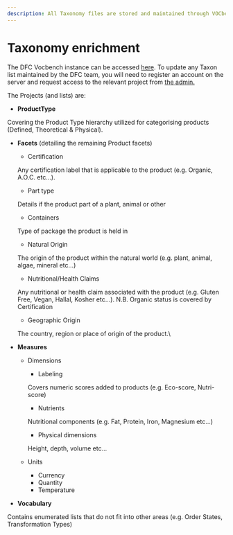 ```yaml
---
description: All Taxonomy files are stored and maintained through VOCbench.
---
```


# Taxonomy enrichment

The DFC Vocbench instance can be accessed [here](https://vocbench.datafoodconsortium.org/vocbench3/#/). To update any Taxon list maintained by the DFC team, you will need to register an account on the server and request access to the relevant project from [the admin.](mailto:vocbench@datafoodconsortium.org)

The Projects (and lists) are:

* **ProductType**

Covering the Product Type hierarchy utilized for categorising products (Defined, Theoretical & Physical).

*   **Facets** (detailing the remaining Product facets)

    * Certification

    Any certification label that is applicable to the product (e.g. Organic, A.O.C. etc...).

    * Part type

    Details if the product part of a plant, animal or other

    * Containers

    Type of package the product is held in

    * Natural Origin

    The origin of the product within the natural world (e.g. plant, animal, algae, mineral etc...)

    * Nutritional/Health Claims

    Any nutritional or health claim associated with the product (e.g. Gluten Free, Vegan, Hallal, Kosher etc...). N.B. Organic status is covered by Certification

    * Geographic Origin

    The country, region or place of origin of the product.\

*   **Measures**&#x20;

    *   Dimensions

        * Labeling

        Covers numeric scores added to products (e.g. Eco-score, Nutri-score)&#x20;

        * Nutrients

        Nutritional components (e.g. Fat, Protein, Iron, Magnesium etc...)

        * Physical dimensions

        Height, depth, volume etc...
    * Units
      * Currency
      * Quantity
      * Temperature


* **Vocabulary**

Contains enumerated lists that do not fit into other areas (e.g. Order States, Transformation Types)

